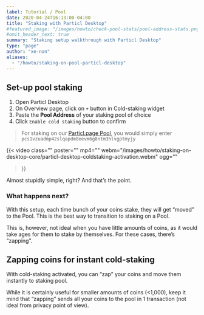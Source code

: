 ```yaml
---
label: Tutorial / Pool
date: 2020-04-24T16:13:00-04:00
title: "Staking with Particl Desktop"
#featured_image: "/images/howto/check-pool-stats/pool-address-stats.png"
#omit_header_text: true
summary: "Staking setup walkthrough with Particl Desktop"
type: "page"
author: "xe-non"
aliases:
  - "/howto/staking-on-pool-particl-desktop"
---
```


## Set-up pool staking

1. Open Particl Desktop
1. On Overview page, click on `+` button in Cold-staking widget
1. Paste the **Pool Address** of your staking pool of choice
1. Click `Enable cold staking` button to confirm

> For staking on our [Particl.page Pool](https://pool.particl.page), you would simply enter `pcs1vzuadmp42slqapdm8eevm6g8ntm3hlvgptmyjy`

{{< video
  class=""
  poster=""
  mp4=""
  webm="/images/howto/staking-on-desktop-core/particl-desktop-coldstaking-activation.webm"
  ogg=""
>}}

Almost stupidly simple, right? And that’s the point.


### What happens next?

With this setup, each time bunch of your coins stake, they will get “moved” to the Pool. This is the best way to transition to staking on a Pool.

This is, however, not ideal when you have little amounts of coins, as it would take ages for them to stake by themselves. For these cases, there’s “zapping”.


## Zapping coins for instant cold-staking

With cold-staking activated, you can “zap” your coins and move them instantly to staking pool.

While it is certainly useful for smaller amounts of coins (<1,000), keep it mind that “zapping” sends all your coins to the pool in 1 transaction (not ideal from privacy point of view).

